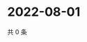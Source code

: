 # 2022-08-01

共 0 条

<!-- BEGIN WEIBO -->
<!-- 最后更新时间 Mon Aug 01 2022 04:16:55 GMT+0800 (China Standard Time) -->

<!-- END WEIBO -->

